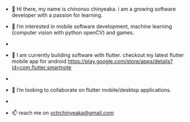 - 👋 Hi there, my name is chinonso chinyeaka. i am a growing software developer with a passion for learning.

- 👀 I’m interested in mobile software development, machine learning (computer vision with python openCV) and games.
- 
- 🌱 I am currently building software with flutter. checkout my latest flutter mobile app for android https://play.google.com/store/apps/details?id=com.flutter.smartnote
- 
- 💞️ I’m looking to collaborate on flutter mobile/desktop applications.
- 
- 📫 reach me on vctrchinyeaka@gmail.com

<!---
viktorvoltz/viktorvoltz is a ✨ special ✨ repository because its `README.md` (this file) appears on your GitHub profile.
You can click the Preview link to take a look at your changes.
--->
